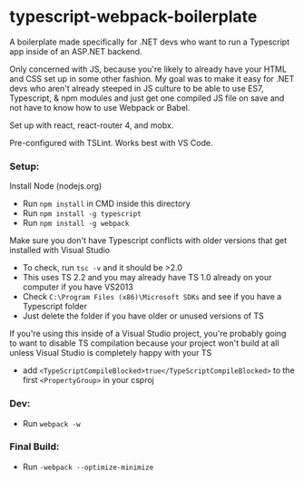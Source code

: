 # typescript-webpack-boilerplate
A boilerplate made specifically for .NET devs who want to run a Typescript app inside of an ASP.NET backend.

Only concerned with JS, because you're likely to already have your HTML and CSS set up in some other fashion. My goal was to make it easy for .NET devs who aren't already steeped in JS culture to be able to use ES7, Typescript, & npm modules and just get one compiled JS file on save and not have to know how to use Webpack or Babel.

Set up with react, react-router 4, and mobx.

Pre-configured with TSLint. Works best with VS Code.

### Setup:
Install Node (nodejs.org)

* Run `npm install` in CMD inside this directory
* Run `npm install -g typescript`
* Run `npm install -g webpack`

Make sure you don't have Typescript conflicts with older versions that get installed with Visual Studio

* To check, run `tsc -v` and it should be >2.0
* This uses TS 2.2 and you may already have TS 1.0 already on your computer if you have VS2013
* Check `C:\Program Files (x86)\Microsoft SDKs` and see if you have a Typescript folder
* Just delete the folder if you have older or unused versions of TS

If you're using this inside of a Visual Studio project, you're probably going to want to disable TS compilation because your project won't build at all unless Visual Studio is completely happy with your TS
* add `<TypeScriptCompileBlocked>true</TypeScriptCompileBlocked>` to the first `<PropertyGroup>` in your csproj

### Dev:
* Run `webpack -w`

### Final Build:
* Run `-webpack --optimize-minimize`